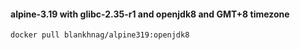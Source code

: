 #### alpine-3.19 with glibc-2.35-r1 and openjdk8 and GMT+8 timezone

```shell script
docker pull blankhnag/alpine319:openjdk8
```